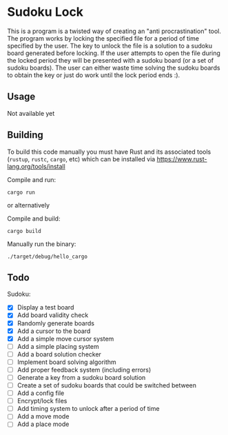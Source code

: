 # Sudoku Lock

This is a program is a twisted way of creating an "anti procrastination" tool. The program works by locking the specified file for a period of time specified by the user. The key to unlock the file is a solution to a sudoku board generated before locking. If the user attempts to open the file during the locked period they will be presented with a sudoku board (or a set of sudoku boards). The user can either waste time solving the sudoku boards to obtain the key or just do work until the lock period ends :).

## Usage

Not available yet

## Building

To build this code manually you must have Rust and its associated tools (`rustup`, `rustc`, `cargo`, etc) which can be installed via https://www.rust-lang.org/tools/install

Compile and run:

```
cargo run
```

or alternatively

Compile and build:

```
cargo build
```

Manually run the binary:

```
./target/debug/hello_cargo
```

## Todo

Sudoku:

-   [x] Display a test board
-   [x] Add board validity check
-   [x] Randomly generate boards
-   [x] Add a cursor to the board
-   [x] Add a simple move cursor system
-   [ ] Add a simple placing system
-   [ ] Add a board solution checker
-   [ ] Implement board solving algorithm
-   [ ] Add proper feedback system (including errors)
-   [ ] Generate a key from a sudoku board solution
-   [ ] Create a set of sudoku boards that could be switched between
-   [ ] Add a config file
-   [ ] Encrypt/lock files
-   [ ] Add timing system to unlock after a period of time
-   [ ] Add a move mode
-   [ ] Add a place mode

